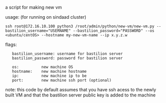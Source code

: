 a script for making new vm


usage: (for running on sindaad cluster)

```
ssh root@172.16.10.100 python3 /root/admin/python/new-vm/new-vm.py --bastilion_username="USERNAME" --bastilion_password="PASSWORD" --os <ubuntu/centOS> --hostname my-new-vm-name --ip x.y.z.w
```

flags:
```
   bastilion_username: username for bastilion server
   bastilion_password: password for bastilion server
   
   os:          new machine OS
   hostname:    new machine hostname
   ip:          new machine ip to be
   port:        new machine ssh port (optional)
```

note: this code by default assumes that you have ssh acess to the newly built VM and that the bastilion server public key is added to the machine
